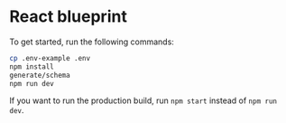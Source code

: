 # React blueprint

To get started, run the following commands:

```sh
cp .env-example .env
npm install
generate/schema
npm run dev
```

If you want to run the production build, run `npm start` instead of `npm run dev`.
